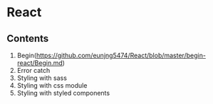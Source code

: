 # React

## Contents

1. Begin(https://github.com/eunjng5474/React/blob/master/begin-react/Begin.md)
2. Error catch
3. Styling with sass
4. Styling with css module
5. Styling with styled components
